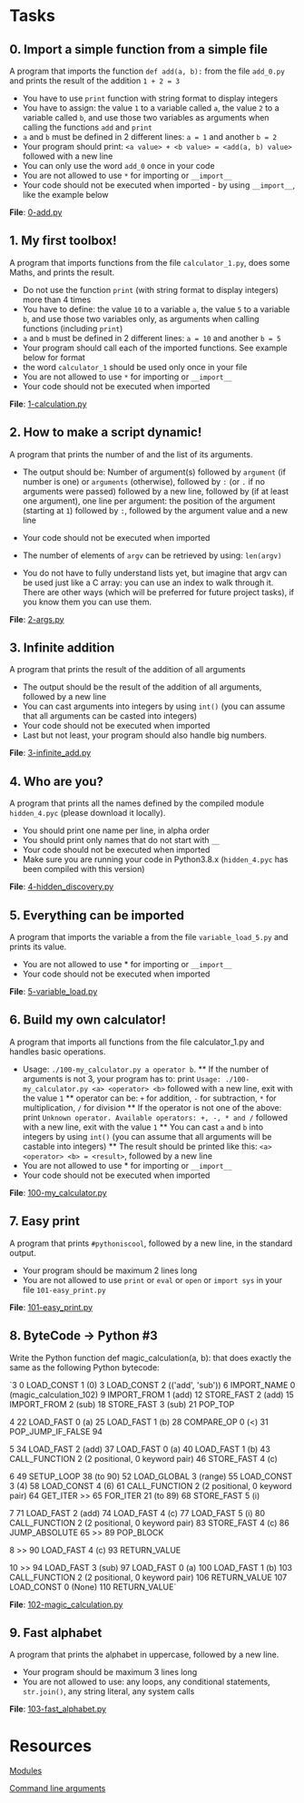 # Tasks

## 0. Import a simple function from a simple file

A program that imports the function `def add(a, b):` from the file `add_0.py` and prints the result of the addition `1 + 2 = 3`

* You have to use `print` function with string format to display integers
* You have to assign: the value `1` to a variable called `a`, the value `2` to a variable called `b`, and use those two variables as arguments when calling the functions `add` and `print`
* `a` and `b` must be defined in 2 different lines: `a = 1` and another `b = 2`
* Your program should print: `<a value> + <b value> = <add(a, b) value>` followed with a new line
* You can only use the word `add_0` once in your code
* You are not allowed to use `*` for importing or `__import__`
* Your code should not be executed when imported - by using `__import__`, like the example below

**File**: [0-add.py](./0-add.py)

## 1. My first toolbox!

A program that imports functions from the file `calculator_1.py`, does some Maths, and prints the result.

* Do not use the function `print` (with string format to display integers) more than 4 times
* You have to define: the value `10` to a variable `a`, the value `5` to a variable `b`, and use those two variables only, as arguments when calling functions (including `print`)
* `a` and `b` must be defined in 2 different lines: `a = 10` and another `b = 5`
* Your program should call each of the imported functions. See example below for format
* the word `calculator_1` should be used only once in your file
* You are not allowed to use `*` for importing or `__import__`
* Your code should not be executed when imported

**File**: [1-calculation.py](./1-calculation.py)

## 2. How to make a script dynamic!

A program that prints the number of and the list of its arguments.

* The output should be: Number of argument(s) followed by `argument` (if number is one) or `arguments` (otherwise), followed by `:` (or `.` if no arguments were passed) followed by a new line, followed by (if at least one argument), one line per argument: the position of the argument (starting at `1`) followed by `:`, followed by the argument value and a new line

* Your code should not be executed when imported
* The number of elements of `argv` can be retrieved by using: `len(argv)`
* You do not have to fully understand lists yet, but imagine that argv can be used just like a C array: you can use an index to walk through it. There are other ways (which will be preferred for future project tasks), if you know them you can use them.

**File**: [2-args.py](./2-args.py)

## 3. Infinite addition

A program that prints the result of the addition of all arguments

* The output should be the result of the addition of all arguments, followed by a new line
* You can cast arguments into integers by using `int()` (you can assume that all arguments can be casted into integers)
* Your code should not be executed when imported
* Last but not least, your program should also handle big numbers.

**File**: [3-infinite_add.py](./3-infinite_add.py)

## 4. Who are you?

A program that prints all the names defined by the compiled module `hidden_4.pyc` (please download it locally).

* You should print one name per line, in alpha order
* You should print only names that do not start with `__`
* Your code should not be executed when imported
* Make sure you are running your code in Python3.8.x (`hidden_4.pyc` has been compiled with this version)

**File**: [4-hidden_discovery.py](./4-hidden_discovery.py)

## 5. Everything can be imported

A program that imports the variable a from the file `variable_load_5.py` and prints its value.

* You are not allowed to use * for importing or `__import__`
* Your code should not be executed when imported

**File**: [5-variable_load.py](./5-variable_load.py)

## 6. Build my own calculator!

A program that imports all functions from the file calculator_1.py and handles basic operations.

* Usage: `./100-my_calculator.py a operator b`.
** If the number of arguments is not 3, your program has to: print `Usage: ./100-my_calculator.py <a> <operator> <b>` followed with a new line, exit with the value `1`
** operator can be: `+` for addition, `-` for subtraction, `*` for multiplication, `/` for division
** If the operator is not one of the above: print `Unknown operator. Available operators: +, -, * and /` followed with a new line, exit with the value `1`
** You can cast `a` and `b` into integers by using `int()` (you can assume that all arguments will be castable into integers)
** The result should be printed like this: `<a> <operator> <b> = <result>`, followed by a new line
* You are not allowed to use * for importing or `__import__`
* Your code should not be executed when imported

**File**: [100-my_calculator.py](./100-my_calculator.py)

## 7. Easy print

A program that prints `#pythoniscool`, followed by a new line, in the standard output.

* Your program should be maximum 2 lines long
* You are not allowed to use `print` or `eval` or `open` or `import sys` in your file `101-easy_print.py`

**File**: [101-easy_print.py](./101-easy_print.py)

## 8. ByteCode -> Python #3

Write the Python function def magic_calculation(a, b): that does exactly the same as the following Python bytecode:

`3           0 LOAD_CONST               1 (0)
              3 LOAD_CONST               2 (('add', 'sub'))
              6 IMPORT_NAME              0 (magic_calculation_102)
              9 IMPORT_FROM              1 (add)
             12 STORE_FAST               2 (add)
             15 IMPORT_FROM              2 (sub)
             18 STORE_FAST               3 (sub)
             21 POP_TOP

  4          22 LOAD_FAST                0 (a)
             25 LOAD_FAST                1 (b)
             28 COMPARE_OP               0 (<)
             31 POP_JUMP_IF_FALSE       94

  5          34 LOAD_FAST                2 (add)
             37 LOAD_FAST                0 (a)
             40 LOAD_FAST                1 (b)
             43 CALL_FUNCTION            2 (2 positional, 0 keyword pair)
             46 STORE_FAST               4 (c)

  6          49 SETUP_LOOP              38 (to 90)
             52 LOAD_GLOBAL              3 (range)
             55 LOAD_CONST               3 (4)
             58 LOAD_CONST               4 (6)
             61 CALL_FUNCTION            2 (2 positional, 0 keyword pair)
             64 GET_ITER
        >>   65 FOR_ITER                21 (to 89)
             68 STORE_FAST               5 (i)

  7          71 LOAD_FAST                2 (add)
             74 LOAD_FAST                4 (c)
             77 LOAD_FAST                5 (i)
             80 CALL_FUNCTION            2 (2 positional, 0 keyword pair)
             83 STORE_FAST               4 (c)
             86 JUMP_ABSOLUTE           65
        >>   89 POP_BLOCK

  8     >>   90 LOAD_FAST                4 (c)
             93 RETURN_VALUE

 10     >>   94 LOAD_FAST                3 (sub)
             97 LOAD_FAST                0 (a)
            100 LOAD_FAST                1 (b)
            103 CALL_FUNCTION            2 (2 positional, 0 keyword pair)
            106 RETURN_VALUE
            107 LOAD_CONST               0 (None)
            110 RETURN_VALUE`

**File**: [102-magic_calculation.py](./102-magic_calculation.py)

## 9. Fast alphabet

A program that prints the alphabet in uppercase, followed by a new line.

* Your program should be maximum 3 lines long
* You are not allowed to use: any loops, any conditional statements, `str.join()`, any string literal, any system calls

**File**: [103-fast_alphabet.py](./103-fast_alphabet.py)

# Resources

[Modules](https://docs.python.org/3/tutorial/modules.html)

[Command line arguments](https://docs.python.org/3/tutorial/stdlib.html#command-line-arguments)
